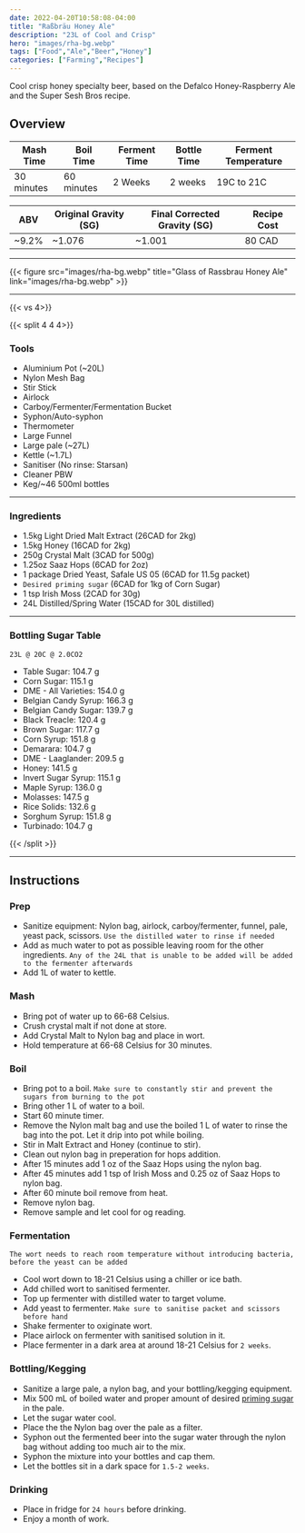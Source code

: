 ```yaml
---
date: 2022-04-20T10:58:08-04:00
title: "Raßbräu Honey Ale"
description: "23L of Cool and Crisp"
hero: "images/rha-bg.webp"
tags: ["Food","Ale","Beer","Honey"]
categories: ["Farming","Recipes"]
---
```


Cool crisp honey specialty beer, based on the Defalco Honey-Raspberry Ale and the Super Sesh Bros recipe.

<!--more-->

## Overview

| Mash Time   | Boil Time  | Ferment Time  | Bottle Time  | Ferment Temperature |
|-------------|------------|---------------|--------------|---------------------|
| 30 minutes  | 60 minutes | 2 Weeks       |  2 weeks     |  19C to 21C         |


|  ABV | Original Gravity (SG) | Final Corrected Gravity (SG) | Recipe Cost |
|------|-----------------------|------------------------------|-------------|
| ~9.2%| ~1.076                | ~1.001                       |  80 CAD     |

___

{{< figure src="images/rha-bg.webp" title="Glass of Rassbrau Honey Ale" link="images/rha-bg.webp" >}}

---

{{< vs 4>}}

{{< split 4 4 4>}}

### Tools

- Aluminium Pot (~20L)
- Nylon Mesh Bag
- Stir Stick
- Airlock
- Carboy/Fermenter/Fermentation Bucket
- Syphon/Auto-syphon
- Thermometer
- Large Funnel
- Large pale (~27L)
- Kettle (~1.7L)
- Sanitiser (No rinse: Starsan)
- Cleaner PBW
- Keg/~46 500ml bottles

---

### Ingredients

- 1.5kg Light Dried Malt Extract (26CAD for 2kg)
- 1.5kg Honey (16CAD for 2kg)
- 250g Crystal Malt (3CAD for 500g)
- 1.25oz Saaz Hops (6CAD for 2oz)
- 1 package Dried Yeast, Safale US 05 (6CAD for 11.5g packet)
- `Desired priming sugar` (6CAD for 1kg of Corn Sugar)
- 1 tsp Irish Moss (2CAD for 30g)
- 24L Distilled/Spring Water (15CAD for 30L distilled)

---

### Bottling Sugar Table

`23L @ 20C @ 2.0CO2`

- Table Sugar: 104.7 g
- Corn Sugar: 115.1 g
- DME - All Varieties: 154.0 g
- Belgian Candy Syrup: 166.3 g
- Belgian Candy Sugar: 139.7 g
- Black Treacle: 120.4 g
- Brown Sugar: 117.7 g
- Corn Syrup: 151.8 g
- Demarara: 104.7 g
- DME - Laaglander: 209.5 g
- Honey: 141.5 g
- Invert Sugar Syrup: 115.1 g
- Maple Syrup: 136.0 g
- Molasses: 147.5 g
- Rice Solids: 132.6 g
- Sorghum Syrup: 151.8 g
- Turbinado: 104.7 g


{{< /split >}}
___

## Instructions

### Prep

- Sanitize equipment: Nylon bag, airlock, carboy/fermenter, funnel, pale, yeast pack, scissors. `Use the distilled water to rinse if needed`
- Add as much water to pot as possible leaving room for the other ingredients. `Any of the 24L that is unable to be added will be added to the fermenter afterwards`
- Add 1L of water to kettle.

### Mash

- Bring pot of water up to 66-68 Celsius.
- Crush crystal malt if not done at store.
- Add Crystal Malt to Nylon bag and place in wort.
- Hold temperature at 66-68 Celsius for 30 minutes.

### Boil

- Bring pot to a boil. `Make sure to constantly stir and prevent the sugars from burning to the pot`
- Bring other 1 L of water to a boil.
- Start 60 minute timer.
- Remove the Nylon malt bag and use the boiled 1 L of water to rinse the bag into the pot. Let it drip into pot while boiling.
- Stir in Malt Extract and Honey (continue to stir).
- Clean out nylon bag in preperation for hops addition.
- After 15 minutes add 1 oz of the Saaz Hops using the nylon bag.
- After 45 minutes add 1 tsp of Irish Moss and 0.25 oz of Saaz Hops to nylon bag.
- After 60 minute boil remove from heat.
- Remove nylon bag.
- Remove sample and let cool for og reading.

### Fermentation

`The wort needs to reach room temperature without introducing bacteria, before the yeast can be added`

- Cool wort down to 18-21 Celsius using a chiller or ice bath.
- Add chilled wort to sanitised fermenter.
- Top up fermenter with distilled water to target volume.
- Add yeast to fermenter. `Make sure to sanitise packet and scissors before hand`
- Shake fermenter to oxiginate wort.
- Place airlock on fermenter with sanitised solution in it.
- Place fermenter in a dark area at around 18-21 Celsius for `2 weeks`.

### Bottling/Kegging
- Sanitize a large pale, a nylon bag, and your bottling/kegging equipment.
- Mix 500 mL of boiled water and proper amount of desired [priming sugar](#bottling-sugar-table) in the pale.
- Let the sugar water cool.
- Place the the Nylon bag over the pale as a filter.
- Syphon out the fermented beer into the sugar water through the nylon bag without adding too much air to the mix.
- Syphon the mixture into your bottles and cap them.
- Let the bottles sit in a dark space for `1.5-2 weeks`.

### Drinking
- Place in fridge for `24 hours` before drinking.
- Enjoy a month of work.
